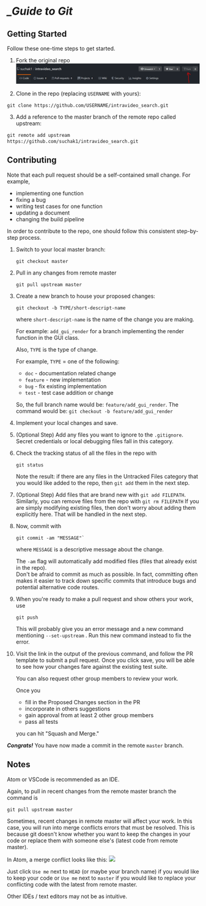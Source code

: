 
# ***_Guide to Git***

## Getting Started

Follow these one-time steps to get started.

1. Fork the original repo
![Fork](../pics/fork.PNG)

2. Clone in the repo (replacing `USERNAME` with yours):
```
git clone https://github.com/USERNAME/intravideo_search.git
```

3. Add a reference to the master branch of the remote repo called upstream:
```
git remote add upstream https://github.com/suchak1/intravideo_search.git
```

## Contributing

Note that each pull request should be a self-contained small change.
For example,
- implementing one function
- fixing a bug
- writing test cases for one function
- updating a document
- changing the build pipeline

In order to contribute to the repo, one should follow this consistent step-by-step process.

1. Switch to your local master branch:
	```
	git checkout master
	```

2. Pull in any changes from remote master
	```
	git pull upstream master
	```

3. Create a new branch to house your proposed changes:
	```
	git checkout -b TYPE/short-descript-name
	```

   where `short-descript-name` is the name of the change you are making.

    For example: `add_gui_render` for a branch implementing the render function in the GUI class.

    Also, `TYPE` is the type of change.

    For example, `TYPE` = one of the following:
    - `doc` - documentation related change
    - `feature` - new implementation
    - `bug` - fix existing implementation
    - `test` - test case addition or change


	So, the full branch name would be: `feature/add_gui_render`.
    The command would be: `git checkout -b feature/add_gui_render`

4. Implement your local changes and save.
5. (Optional Step)
	Add any files you want to ignore to the `.gitignore`.
	Secret credentials or local debugging files fall in this category.
6. Check the tracking status of all the files in the repo with
	```
	git status
	```
	Note the result: if there are any files in the Untracked Files category that you would like added to the repo, then `git add` them in the next step.
7. (Optional Step)
	Add files that are brand new with `git add FILEPATH`.
	Similarly, you can remove files from the repo with `git rm FILEPATH`
	If you are simply modifying existing files, then don't worry about adding them explicitly here. That will be handled in the next step.
8. Now, commit with
	```
	git commit -am "MESSAGE"`
	```
	where `MESSAGE` is a descriptive message about the change.

	The `-am` flag will automatically add modified files (files that already exist in the repo).  
	Don't be afraid to commit as much as possible. In fact, committing often makes it easier to track down specific commits that introduce bugs and potential alternative code routes.
9. When you're ready to make a pull request and show others your work, use
	```
	git push
	```
	This will probably give you an error message and a new command mentioning
	`--set-upstream` . Run this new command instead to fix the error.
10. Visit the link in the output of the previous command, and follow the PR template to submit a pull request. Once you click save, you will be able to see how your changes fare against the existing test suite.

	You can also request other group members to review your work.

	Once you
    - fill in the Proposed Changes section in the PR
	- incorporate in others suggestions
	- gain approval from at least 2 other group members
	- pass all tests

	you can hit "Squash and Merge."


***Congrats!*** You have now made a commit in the remote `master` branch.


## Notes

Atom or VSCode is recommended as an IDE.

Again, to pull in recent changes from the remote master branch the command is

```
git pull upstream master
````

Sometimes, recent changes in remote master will affect your work. In this case, you will run into merge conflicts errors that must be resolved. This is because git doesn't know whether you want to keep the changes in your code or replace them with someone else's (latest code from remote master).

In Atom, a merge conflict looks like this:
![](../pics/conflict.PNG)

Just click `Use me` next to `HEAD` (or maybe your branch name) if you would like to keep your code or `Use me` next to `master` if you would like to replace your conflicting code with the latest from remote master.

Other IDEs / text editors may not be as intuitive.
